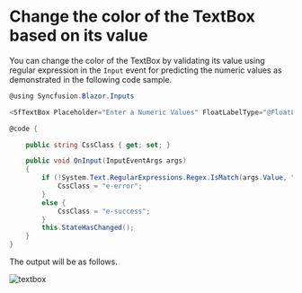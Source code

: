 # Change the color of the TextBox based on its value

You can change the color of the TextBox by validating its value using regular expression in the `Input` event for predicting the numeric values as demonstrated in the following code sample.

```csharp
@using Syncfusion.Blazor.Inputs

<SfTextBox Placeholder="Enter a Numeric Values" FloatLabelType="@FloatLabelType.Auto" Input="OnInput" CssClass="@CssClass"></SfTextBox>

@code {

    public string CssClass { get; set; }

    public void OnInput(InputEventArgs args)
    {
        if (!System.Text.RegularExpressions.Regex.IsMatch(args.Value, "^[0-9]*$")){
            CssClass = "e-error";
        }
        else {
            CssClass = "e-success";
        }
        this.StateHasChanged();
    }
}
```

The output will be as follows.

![textbox](../images/validation.png)